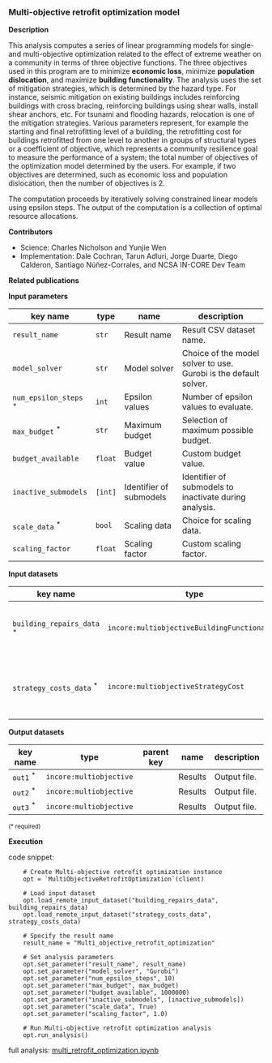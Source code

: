 ### Multi-objective retrofit optimization model

**Description**

This analysis computes a series of linear programming models for single- and multi-objective optimization related 
to the effect of extreme weather on a community in terms of three objective functions. The three objectives used 
in this program are to minimize **economic loss**, minimize **population dislocation**, and maximize **building functionality**. 
The analysis uses the set of mitigation strategies, which is determined by the hazard type. For instance, seismic 
mitigation on existing buildings includes reinforcing buildings with cross bracing, reinforcing buildings using 
shear walls, install shear anchors, etc. For tsunami and flooding hazards, relocation is one of the mitigation strategies. 
Various parameters represent, for example the starting and final retrofitting level of a building, the retrofitting 
cost for buildings retrofitted from one level to another in groups of structural types or a coefficient of objective, 
which represents a community resilience goal to measure the performance of a system; the total number of objectives 
of the optimization model determined by the users. For example, if two objectives are determined, such as economic loss 
and population dislocation, then the number of objectives is 2.

The computation proceeds by iteratively solving constrained linear models using epsilon steps. The output of the computation is a collection of optimal resource allocations.

**Contributors**

- Science: Charles Nicholson and Yunjie Wen
- Implementation: Dale Cochran, Tarun Adluri, Jorge Duarte, Diego Calderon, Santiago Núñez-Corrales, and NCSA IN-CORE Dev Team

**Related publications**

**Input parameters**

key name | type | name | description
--- | --- | --- | ---
`result_name` | `str` | Result name | Result CSV dataset name.
`model_solver` | `str` | Model solver | Choice of the model solver to use. Gurobi is the default solver.
`num_epsilon_steps` <sup>*</sup> | `int` | Epsilon values | Number of epsilon values to evaluate.
`max_budget` <sup>*</sup> | `str` | Maximum budget | Selection of maximum possible budget.
`budget_available` | `float` | Budget value | Custom budget value.
`inactive_submodels` | `[int]` | Identifier of submodels | Identifier of submodels to inactivate during analysis.
`scale_data` <sup>*</sup>  | `bool` | Scaling data | Choice for scaling data.
`scaling_factor` | `float` | Scaling factor | Custom scaling factor.

**Input datasets**

key name | type | name | description
--- | --- | --- | ---
`building_repairs_data` <sup>*</sup> | `incore:multiobjectiveBuildingFunctionality` | Building functionality |  A csv file with building functionality data.
`strategy_costs_data` <sup>*</sup> | `incore:multiobjectiveStrategyCost` | Strategy cost | A csv file with strategy cost data per building.

**Output datasets**

key name | type | parent key | name | description
--- | --- | --- | --- | ---
`out1` <sup>*</sup> | `incore:multiobjective` |  | Results | Output file.
`out2` <sup>*</sup> | `incore:multiobjective` |  | Results | Output file.
`out3` <sup>*</sup> | `incore:multiobjective` |  | Results | Output file.

<small>(* required)</small>

**Execution**

code snippet:

```
    # Create Multi-objective retrofit optimization instance
    opt = `MultiObjectiveRetrofitOptimization`(client)

    # Load input dataset
    opt.load_remote_input_dataset("building_repairs_data", building_repairs_data)
    opt.load_remote_input_dataset("strategy_costs_data", strategy_costs_data)

    # Specify the result name
    result_name = "Multi_objective_retrofit_optimization"

    # Set analysis parameters
    opt.set_parameter("result_name", result_name)
    opt.set_parameter("model_solver", "Gurobi")
    opt.set_parameter("num_epsilon_steps", 10)
    opt.set_parameter("max_budget", max_budget)
    opt.set_parameter("budget_available", 1000000)
    opt.set_parameter("inactive_submodels", [inactive_submodels])
    opt.set_parameter("scale_data", True)
    opt.set_parameter("scaling_factor", 1.0)
    
    # Run Multi-objective retrofit optimization analysis
    opt.run_analysis()
```

full analysis: [multi_retrofit_optimization.ipynb](https://github.com/IN-CORE/incore-docs/blob/master/notebooks/multi_retrofit_optimization.ipynb) <br />
